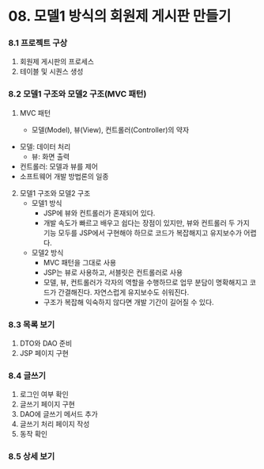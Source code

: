 # 08. 모델1 방식의 회원제 게시판 만들기

### 8.1 프로젝트 구상

1. 회원제 게시판의 프로세스
2. 테이블 및 시퀀스 생성



### 8.2 모델1 구조와 모델2 구조(MVC 패턴)

1. MVC 패턴

   - 모델(Model), 뷰(View), 컨트롤러(Controller)의 약자
  - 모델: 데이터 처리
     - 뷰: 화면 출력
  - 컨트롤러: 모델과 뷰를 제어
   - 소프트웨어 개발 방법론의 일종

2. 모델1 구조와 모델2 구조
   - 모델1 방식
     - JSP에 뷰와 컨트롤러가 혼재되어 있다.
     - 개발 속도가 빠르고 배우고 쉽다는 장점이 있지만, 뷰와 컨트롤러 두 가지 기능 모두를 JSP에서 구현해야 하므로 코드가 복잡해지고 유지보수가 어렵다.
   - 모델2 방식
     - MVC 패턴을 그대로 사용
     - JSP는 뷰로 사용하고, 서블릿은 컨트롤러로 사용
     - 모델, 뷰, 컨트롤러가 각자의 역할을 수행하므로 업무 분담이 명확해지고 코드가 간결해진다. 자연스럽게 유지보수도 쉬워진다.
     - 구조가 복잡해 익숙하지 않다면 개발 기간이 길어질 수 있다.



### 8.3 목록 보기

1. DTO와 DAO 준비
2. JSP 페이지 구현



### 8.4 글쓰기

1. 로그인 여부 확인
2. 글쓰기 페이지 구현
3. DAO에 글쓰기 메서드 추가
4. 글쓰기 처리 페이지 작성
5. 동작 확인



### 8.5 상세 보기



